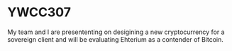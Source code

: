 # YWCC307

My team and I are presententing on desigining a new cryptocurrency for a sovereign client and will be evaluating Ehterium as a contender of Bitcoin. 
